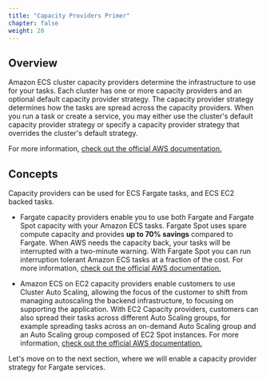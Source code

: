 ```yaml
---
title: "Capacity Providers Primer"
chapter: false
weight: 20
---
```


## Overview

Amazon ECS cluster capacity providers determine the infrastructure to use for your tasks. 
Each cluster has one or more capacity providers and an optional default capacity provider strategy. 
The capacity provider strategy determines how the tasks are spread across the capacity providers. 
When you run a task or create a service, you may either use the cluster's default capacity provider strategy or specify a capacity provider strategy that overrides the cluster's default strategy. 

For more information, [check out the official AWS documentation.](https://docs.aws.amazon.com/AmazonECS/latest/developerguide/cluster-capacity-providers.html)


## Concepts

Capacity providers can be used for ECS Fargate tasks, and ECS EC2 backed tasks.

- Fargate capacity providers enable you to use both Fargate and Fargate Spot capacity with your Amazon ECS tasks. Fargate Spot uses spare compute capacity and provides **up to 70% savings** compared to Fargate. When AWS needs the capacity back, your tasks will be interrupted with a two-minute warning. With Fargate Spot you can run interruption tolerant Amazon ECS tasks at a fraction of the cost. For more information, [check out the official AWS documentation.](https://docs.aws.amazon.com/AmazonECS/latest/developerguide/fargate-capacity-providers.html)

- Amazon ECS on EC2 capacity providers enable customers to use Cluster Auto Scaling, allowing the focus of the customer to shift from managing autoscaling the backend infrastructure, to focusing on supporting the application. With EC2 Capacity providers, customers can also spread their tasks across different Auto Scaling groups, for example spreading tasks across an on-demand Auto Scaling group and an Auto Scaling group composed of EC2 Spot instances. For more information, [check out the official AWS documentation.](https://docs.aws.amazon.com/AmazonECS/latest/developerguide/cluster-auto-scaling.html)

Let's move on to the next section, where we will enable a capacity provider strategy for Fargate services.
